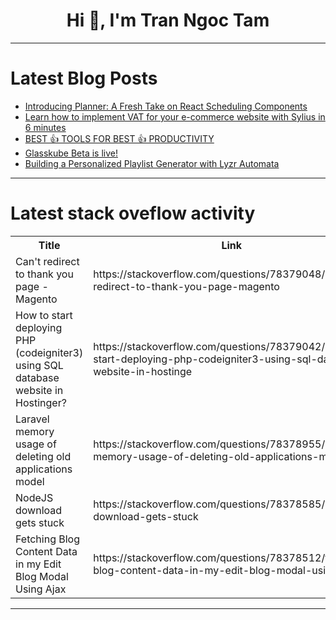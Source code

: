 <h1 align="center">Hi 👋, I'm Tran Ngoc Tam</h1>

---

# Latest Blog Posts 
<!-- BLOG-POST-LIST:START -->
- [Introducing Planner: A Fresh Take on React Scheduling Components](https://dev.to/uretzkyzvi/introducing-planner-a-fresh-take-on-react-scheduling-components-dbf)
- [Learn how to implement VAT for your e-commerce website with Sylius in 6 minutes](https://dev.to/theodo/learn-how-to-implement-vat-for-your-e-commerce-website-with-sylius-in-6-minutes-m3m)
- [BEST 👍 TOOLS FOR BEST 👍 PRODUCTIVITY](https://dev.to/mince/best-tools-for-best-productivity-42ng)
- [Glasskube Beta is live!](https://dev.to/glasskube/glasskube-beta-is-live-2k06)
- [Building a Personalized Playlist Generator with Lyzr Automata](https://dev.to/akshay007/building-a-personalized-playlist-generator-with-lyzr-automata-4916)
<!-- BLOG-POST-LIST:END -->

---

# Latest stack oveflow activity
<table>
  <tr><th>Title</th><th>Link</th></tr>
  <!-- STACKOVERFLOW:START --><tr><td>Can&#39;t redirect to thank you page - Magento</td><td>https://stackoverflow.com/questions/78379048/cant-redirect-to-thank-you-page-magento</td></tr><tr><td>How to start deploying PHP &lpar;codeigniter3&rpar; using SQL database website in Hostinger?</td><td>https://stackoverflow.com/questions/78379042/how-to-start-deploying-php-codeigniter3-using-sql-database-website-in-hostinge</td></tr><tr><td>Laravel memory usage of deleting old applications model</td><td>https://stackoverflow.com/questions/78378955/laravel-memory-usage-of-deleting-old-applications-model</td></tr><tr><td>NodeJS download gets stuck</td><td>https://stackoverflow.com/questions/78378585/nodejs-download-gets-stuck</td></tr><tr><td>Fetching Blog Content Data in my Edit Blog Modal Using Ajax</td><td>https://stackoverflow.com/questions/78378512/fetching-blog-content-data-in-my-edit-blog-modal-using-ajax</td></tr><!-- STACKOVERFLOW:END -->
</table>

---


